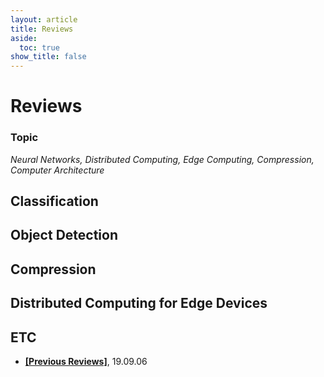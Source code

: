 ```yaml
---
layout: article
title: Reviews
aside:
  toc: true
show_title: false
---
```


# Reviews
### Topic
*Neural Networks, Distributed Computing, Edge Computing, Compression, Computer Architecture*
## Classification
## Object Detection
## Compression
## Distributed Computing for Edge Devices
## ETC
* **[[Previous Reviews]](/2019/09/06/previous-reviews)**, 19.09.06
